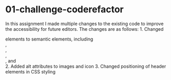 # 01-challenge-coderefactor
In this assignment I made multiple changes to the existing code to improve the accessibility for future editors.  The  changes are  as follows:
    1. Changed <div> elements to semantic elements, including <section>, <nav>, <article>, <main>, and <aside>
    2. Added alt attributes to images and icon
    3. Changed positioning of header <nav> elements in CSS styling 
    